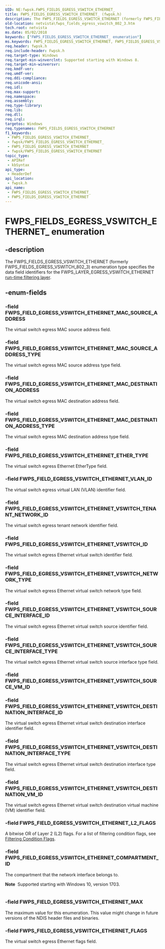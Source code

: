 ```yaml
---
UID: NE:fwpsk.FWPS_FIELDS_EGRESS_VSWITCH_ETHERNET_
title: FWPS_FIELDS_EGRESS_VSWITCH_ETHERNET_ (fwpsk.h)
description: The FWPS_FIELDS_EGRESS_VSWITCH_ETHERNET (formerly FWPS_FIELDS_EGRESS_VSWITCH_802_3) enumeration type specifies the data field identifiers for the FWPS_LAYER_EGRESS_VSWITCH_ETHERNET run-time filtering layer.
old-location: netvista\fwps_fields_egress_vswitch_802_3.htm
tech.root: netvista
ms.date: 05/02/2018
keywords: ["FWPS_FIELDS_EGRESS_VSWITCH_ETHERNET_ enumeration"]
ms.keywords: FWPS_FIELDS_EGRESS_VSWITCH_ETHERNET, FWPS_FIELDS_EGRESS_VSWITCH_ETHERNET enumeration [Network Drivers Starting with Windows Vista], FWPS_FIELDS_EGRESS_VSWITCH_ETHERNET_, FWPS_FIELD_EGRESS_VSWITCH_ETHERNET_ETHER_TYPE, FWPS_FIELD_EGRESS_VSWITCH_ETHERNET_FLAGS, FWPS_FIELD_EGRESS_VSWITCH_ETHERNET_MAC_DESTINATION_ADDRESS, FWPS_FIELD_EGRESS_VSWITCH_ETHERNET_MAC_DESTINATION_ADDRESS_TYPE, FWPS_FIELD_EGRESS_VSWITCH_ETHERNET_MAC_SOURCE_ADDRESS, FWPS_FIELD_EGRESS_VSWITCH_ETHERNET_MAC_SOURCE_ADDRESS_TYPE, FWPS_FIELD_EGRESS_VSWITCH_ETHERNET_MAX, FWPS_FIELD_EGRESS_VSWITCH_ETHERNET_VLAN_ID, FWPS_FIELD_EGRESS_VSWITCH_ETHERNET_VSWITCH_DESTINATION_INTERFACE_ID, FWPS_FIELD_EGRESS_VSWITCH_ETHERNET_VSWITCH_DESTINATION_INTERFACE_TYPE, FWPS_FIELD_EGRESS_VSWITCH_ETHERNET_VSWITCH_DESTINATION_VM_ID, FWPS_FIELD_EGRESS_VSWITCH_ETHERNET_VSWITCH_ID, FWPS_FIELD_EGRESS_VSWITCH_ETHERNET_VSWITCH_NETWORK_TYPE, FWPS_FIELD_EGRESS_VSWITCH_ETHERNET_VSWITCH_SOURCE_INTERFACE_ID, FWPS_FIELD_EGRESS_VSWITCH_ETHERNET_VSWITCH_SOURCE_INTERFACE_TYPE, FWPS_FIELD_EGRESS_VSWITCH_ETHERNET_VSWITCH_TENANT_NETWORK_ID, fwpsk/FWPS_FIELDS_EGRESS_VSWITCH_ETHERNET, fwpsk/FWPS_FIELD_EGRESS_VSWITCH_ETHERNET_ETHER_TYPE, fwpsk/FWPS_FIELD_EGRESS_VSWITCH_ETHERNET_FLAGS, fwpsk/FWPS_FIELD_EGRESS_VSWITCH_ETHERNET_MAC_DESTINATION_ADDRESS, fwpsk/FWPS_FIELD_EGRESS_VSWITCH_ETHERNET_MAC_DESTINATION_ADDRESS_TYPE, fwpsk/FWPS_FIELD_EGRESS_VSWITCH_ETHERNET_MAC_SOURCE_ADDRESS, fwpsk/FWPS_FIELD_EGRESS_VSWITCH_ETHERNET_MAC_SOURCE_ADDRESS_TYPE, fwpsk/FWPS_FIELD_EGRESS_VSWITCH_ETHERNET_MAX, fwpsk/FWPS_FIELD_EGRESS_VSWITCH_ETHERNET_VLAN_ID, fwpsk/FWPS_FIELD_EGRESS_VSWITCH_ETHERNET_VSWITCH_DESTINATION_INTERFACE_ID, fwpsk/FWPS_FIELD_EGRESS_VSWITCH_ETHERNET_VSWITCH_DESTINATION_INTERFACE_TYPE, fwpsk/FWPS_FIELD_EGRESS_VSWITCH_ETHERNET_VSWITCH_DESTINATION_VM_ID, fwpsk/FWPS_FIELD_EGRESS_VSWITCH_ETHERNET_VSWITCH_ID, fwpsk/FWPS_FIELD_EGRESS_VSWITCH_ETHERNET_VSWITCH_NETWORK_TYPE, fwpsk/FWPS_FIELD_EGRESS_VSWITCH_ETHERNET_VSWITCH_SOURCE_INTERFACE_ID, fwpsk/FWPS_FIELD_EGRESS_VSWITCH_ETHERNET_VSWITCH_SOURCE_INTERFACE_TYPE, fwpsk/FWPS_FIELD_EGRESS_VSWITCH_ETHERNET_VSWITCH_TENANT_NETWORK_ID, netvista.fwps_fields_egress_vswitch_802_3
req.header: fwpsk.h
req.include-header: Fwpsk.h
req.target-type: Windows
req.target-min-winverclnt: Supported starting with Windows 8.
req.target-min-winversvr: 
req.kmdf-ver: 
req.umdf-ver: 
req.ddi-compliance: 
req.unicode-ansi: 
req.idl: 
req.max-support: 
req.namespace: 
req.assembly: 
req.type-library: 
req.lib: 
req.dll: 
req.irql: 
targetos: Windows
req.typenames: FWPS_FIELDS_EGRESS_VSWITCH_ETHERNET
f1_keywords:
 - FWPS_FIELDS_EGRESS_VSWITCH_ETHERNET_
 - fwpsk/FWPS_FIELDS_EGRESS_VSWITCH_ETHERNET_
 - FWPS_FIELDS_EGRESS_VSWITCH_ETHERNET
 - fwpsk/FWPS_FIELDS_EGRESS_VSWITCH_ETHERNET
topic_type:
 - APIRef
 - kbSyntax
api_type:
 - HeaderDef
api_location:
 - fwpsk.h
api_name:
 - FWPS_FIELDS_EGRESS_VSWITCH_ETHERNET_
 - FWPS_FIELDS_EGRESS_VSWITCH_ETHERNET
---
```


# FWPS_FIELDS_EGRESS_VSWITCH_ETHERNET_ enumeration


## -description

The FWPS_FIELDS_EGRESS_VSWITCH_ETHERNET (formerly FWPS_FIELDS_EGRESS_VSWITCH_802_3) enumeration type specifies the data field identifiers for the
 FWPS_LAYER_EGRESS_VSWITCH_ETHERNET 
 <a href="/windows/desktop/FWP/management-filtering-layer-identifiers-">run-time filtering layer</a>.

## -enum-fields

### -field FWPS_FIELD_EGRESS_VSWITCH_ETHERNET_MAC_SOURCE_ADDRESS

The virtual switch egress MAC source address field.

### -field FWPS_FIELD_EGRESS_VSWITCH_ETHERNET_MAC_SOURCE_ADDRESS_TYPE

The virtual switch egress MAC source address type field.

### -field FWPS_FIELD_EGRESS_VSWITCH_ETHERNET_MAC_DESTINATION_ADDRESS

The virtual switch egress MAC destination address field.

### -field FWPS_FIELD_EGRESS_VSWITCH_ETHERNET_MAC_DESTINATION_ADDRESS_TYPE

The virtual switch egress MAC destination address type field.

### -field FWPS_FIELD_EGRESS_VSWITCH_ETHERNET_ETHER_TYPE

The virtual switch egress Ethernet EtherType field.

### -field FWPS_FIELD_EGRESS_VSWITCH_ETHERNET_VLAN_ID

The virtual switch egress virtual LAN (VLAN) identifier field.

### -field FWPS_FIELD_EGRESS_VSWITCH_ETHERNET_VSWITCH_TENANT_NETWORK_ID

The virtual switch egress tenant network identifier field.

### -field FWPS_FIELD_EGRESS_VSWITCH_ETHERNET_VSWITCH_ID

The virtual switch egress Ethernet virtual switch identifier field.

### -field FWPS_FIELD_EGRESS_VSWITCH_ETHERNET_VSWITCH_NETWORK_TYPE

The virtual switch egress Ethernet virtual switch network type field.

### -field FWPS_FIELD_EGRESS_VSWITCH_ETHERNET_VSWITCH_SOURCE_INTERFACE_ID

The virtual switch egress Ethernet virtual switch source identifier field.

### -field FWPS_FIELD_EGRESS_VSWITCH_ETHERNET_VSWITCH_SOURCE_INTERFACE_TYPE

The virtual switch egress Ethernet virtual switch source interface type field.

### -field FWPS_FIELD_EGRESS_VSWITCH_ETHERNET_VSWITCH_SOURCE_VM_ID

### -field FWPS_FIELD_EGRESS_VSWITCH_ETHERNET_VSWITCH_DESTINATION_INTERFACE_ID

The virtual switch egress Ethernet virtual switch destination interface identifier field.

### -field FWPS_FIELD_EGRESS_VSWITCH_ETHERNET_VSWITCH_DESTINATION_INTERFACE_TYPE

The virtual switch egress Ethernet virtual switch destination interface type field.

### -field FWPS_FIELD_EGRESS_VSWITCH_ETHERNET_VSWITCH_DESTINATION_VM_ID

The virtual switch egress Ethernet virtual switch destination virtual machine (VM) identifier field.

### -field FWPS_FIELD_EGRESS_VSWITCH_ETHERNET_L2_FLAGS

A bitwise OR of Layer 2 (L2) flags. For a list of filtering condition flags, see [Filtering Condition Flags](/windows/win32/fwp/filtering-condition-flags-).

### -field FWPS_FIELD_EGRESS_VSWITCH_ETHERNET_COMPARTMENT_ID

The compartment that the network interface belongs to.

<div class="alert"><b>Note</b>  Supported starting with Windows 10, version 1703.</div>
<div> </div>

### -field FWPS_FIELD_EGRESS_VSWITCH_ETHERNET_MAX

The maximum value for this enumeration. This value might change in future versions of the NDIS header files and binaries.


### -field FWPS_FIELD_EGRESS_VSWITCH_ETHERNET_FLAGS

The virtual switch egress Ethernet flags field.

